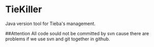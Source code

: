 # TieKiller
Java version tool for Tieba's management.

##Attention
All code sould not be committed by svn cause there are problems if we use svn and git together in github.
